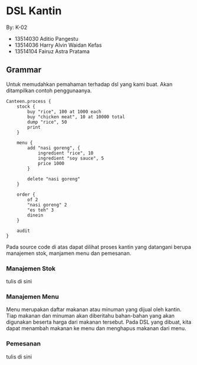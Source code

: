 # DSL Kantin

By:
K-02
* 13514030 Aditio Pangestu
* 13514036 Harry Alvin Waidan Kefas
* 13514104 Fairuz Astra Pratama

## Grammar

Untuk memudahkan pemahaman terhadap dsl yang kami buat. Akan ditampilkan contoh penggunaanya.

```
Canteen.process {
    stock {
        buy "rice", 100 at 1000 each
        buy "chicken meat", 10 at 10000 total
        dump "rice", 50
        print
    }
    
    menu {
        add "nasi goreng", {
            ingredient "rice", 10
            ingredient "soy sauce", 5
            price 1000
        }
        
        delete "nasi goreng"
    }

    order {
        of 2
        "nasi goreng" 2
        "es teh" 3
        dinein
    }
    
    audit
}
```
Pada source code di atas dapat dilihat proses kantin yang datangani berupa manajemen stok, manjamen menu dan pemesanan.

### Manajemen Stok
tulis di sini

### Manajemen Menu
Menu merupakan daftar makanan atau minuman yang dijual oleh kantin. Tiap makanan dan minuman akan diberitahu bahan-bahan yang akan digunakan beserta harga dari makanan tersebut. Pada DSL yang dibuat, kita dapat menambah makanan ke menu dan menghapus makanan dari menu.

### Pemesanan
tulis di sini